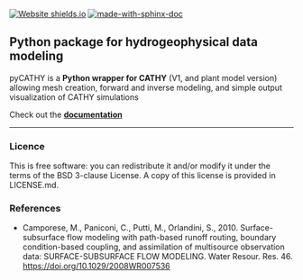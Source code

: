 [![Website shields.io](https://img.shields.io/website-up-down-green-red/http/shields.io.svg)](https://benjmy.github.io/pycathy_wrapper/)
[![made-with-sphinx-doc](https://img.shields.io/badge/Made%20with-Sphinx-1f425f.svg)](https://www.sphinx-doc.org/)


## Python package for hydrogeophysical data modeling

pyCATHY is a **Python wrapper for CATHY** (V1, and plant model version) allowing mesh creation, forward and inverse modeling, and simple output visualization of CATHY simulations

Check out the [**documentation**](https://benjmy.github.io/pycathy_wrapper/)

---

### Licence ###
This is free software: you can redistribute it and/or modify it under the terms of the BSD 3-clause License. A copy of this license is provided in LICENSE.md.

### References ###

- Camporese, M., Paniconi, C., Putti, M., Orlandini, S., 2010. Surface-subsurface flow modeling with path-based runoff routing, boundary condition-based coupling, and assimilation of multisource observation data: SURFACE-SUBSURFACE FLOW MODELING. Water Resour. Res. 46. https://doi.org/10.1029/2008WR007536




